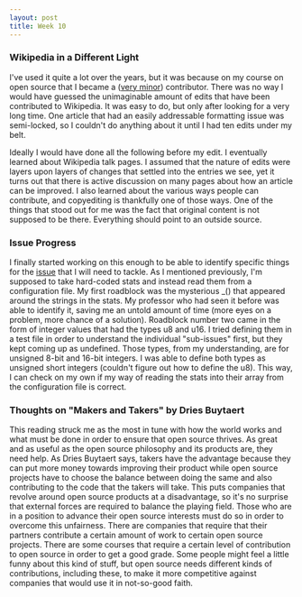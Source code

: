 ```yaml
---
layout: post
title: Week 10
---
```


### Wikipedia in a Different Light

I've used it quite a lot over the years, but it was because on my course on open source that I became a ([very minor](tle=JoJo's_Bizarre_Adventure_(video_game)&diff=prev&oldid=921067956)) contributor. There was no way I would have guessed the unimaginable amount of edits that have been contributed to Wikipedia. It was easy to do, but only after looking for a very long time. One article that had an easily addressable formatting issue was semi-locked, so I couldn't do anything about it until I had ten edits under my belt.

Ideally I would have done all the following before my edit. I eventually learned about Wikipedia talk pages. I assumed that the nature of edits were layers upon layers of changes that settled into the entries we see, yet it turns out that there is active discussion on many pages about how an article can be improved. I also learned about the various ways people can contribute, and copyediting is thankfully one of those ways. One of the things that stood out for me was the fact that original content is not supposed to be there. Everything should point to an outside source.

### Issue Progress

I finally started working on this enough to be able to identify specific things for the [issue](https://github.com/ihhub/fheroes2/issues/41) that I will need to tackle. As I mentioned previously, I'm supposed to take hard-coded stats and instead read them from a configuration file. My first roadblock was the mysterious _() that appeared around the strings in the stats. My professor who had seen it before was able to identify it, saving me an untold amount of time (more eyes on a problem, more chance of a solution). Roadblock number two came in the form of integer values that had the types u8 and u16. I tried defining them in a test file in order to understand the individual "sub-issues" first, but they kept coming up as undefined. Those types, from my understanding, are for unsigned 8-bit and 16-bit integers. I was able to define both types as unsigned short integers (couldn't figure out how to define the u8). This way, I can check on my own if my way of reading the stats into their array from the configuration file is correct. 

### Thoughts on "Makers and Takers" by Dries Buytaert

This reading struck me as the most in tune with how the world works and what must be done in order to ensure that open source thrives. As great and as useful as the open source philosophy and its products are, they need help. As Dries Buytaert says, takers have the advantage because they can put more money towards improving their product while open source projects have to choose the balance between doing the same and also contributing to the code that the takers will take. This puts companies that revolve around open source products at a disadvantage, so it's no surprise that external forces are required to balance the playing field. Those who are in a position to advance their open source interests must do so in order to overcome this unfairness. There are companies that require that their partners contribute a certain amount of work to certain open source projects. There are some courses that require a certain level of contribution to open source in order to get a good grade. Some people might feel a little funny about this kind of stuff, but open source needs different kinds of contributions, including these, to make it more competitive against companies that would use it in not-so-good faith.
